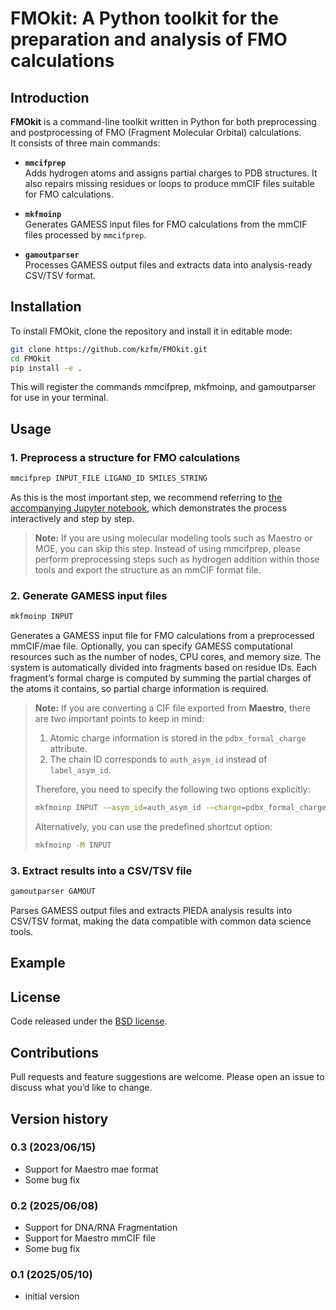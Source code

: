 # FMOkit: A Python toolkit for the preparation and analysis of FMO calculations

## Introduction
**FMOkit** is a command-line toolkit written in Python for both preprocessing and postprocessing of FMO (Fragment Molecular Orbital) calculations.  
It consists of three main commands:

- **`mmcifprep`**  
  Adds hydrogen atoms and assigns partial charges to PDB structures. It also repairs missing residues or loops to produce mmCIF files suitable for FMO calculations.

- **`mkfmoinp`**  
  Generates GAMESS input files for FMO calculations from the mmCIF files processed by `mmcifprep`.

- **`gamoutparser`**  
  Processes GAMESS output files and extracts data into analysis-ready CSV/TSV format.

## Installation

To install FMOkit, clone the repository and install it in editable mode:

```bash
git clone https://github.com/kzfm/FMOkit.git
cd FMOkit
pip install -e .
```

This will register the commands mmcifprep, mkfmoinp, and gamoutparser for use in your terminal.

## Usage

### 1. Preprocess a structure for FMO calculations

```bash
mmcifprep INPUT_FILE LIGAND_ID SMILES_STRING
```

As this is the most important step, we recommend referring to [the accompanying Jupyter notebook](https://github.com/kzfm/FMOkit/blob/main/examples/prepare_complex-5law.ipynb), which demonstrates the process interactively and step by step.

> **Note:**
> If you are using molecular modeling tools such as Maestro or MOE, you can skip this step.
> Instead of using mmcifprep, please perform preprocessing steps such as hydrogen addition within those tools and export the structure as an  mmCIF format file.

### 2. Generate GAMESS input files

```bash
mkfmoinp INPUT
```

Generates a GAMESS input file for FMO calculations from a preprocessed mmCIF/mae file.
Optionally, you can specify GAMESS computational resources such as the number of nodes, CPU cores, and memory size.
The system is automatically divided into fragments based on residue IDs.
Each fragment’s formal charge is computed by summing the partial charges of the atoms it contains, so partial charge information is required.

> **Note:**
> If you are converting a CIF file exported from **Maestro**, there are two important points to keep in mind:  
> 1. Atomic charge information is stored in the `pdbx_formal_charge` attribute.  
> 2. The chain ID corresponds to `auth_asym_id` instead of `label_asym_id`.
> 
> Therefore, you need to specify the following two options explicitly:
> 
> ```bash
> mkfmoinp INPUT -–asym_id=auth_asym_id -–charge=pdbx_formal_charge
> ```
> 
> Alternatively, you can use the predefined shortcut option:
> 
> ```bash
> mkfmoinp -M INPUT
> ```


### 3. Extract results into a CSV/TSV file

```bash
gamoutparser GAMOUT
```

Parses GAMESS output files and extracts PIEDA analysis results into CSV/TSV format, making the data compatible with common data science tools.

## Example

## License

Code released under the [BSD license](LICENSE).

## Contributions

Pull requests and feature suggestions are welcome.
Please open an issue to discuss what you’d like to change.

## Version history

### 0.3 (2023/06/15)
- Support for Maestro mae format
- Some bug fix

### 0.2 (2025/06/08)
- Support for DNA/RNA Fragmentation
- Support for Maestro mmCIF file
- Some bug fix

### 0.1 (2025/05/10)
- initial version